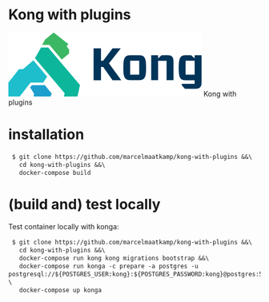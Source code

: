 # Kong with plugins
![kong](docs/images/kong_1.png)
Kong with plugins

# installation
```
 $ git clone https://github.com/marcelmaatkamp/kong-with-plugins &&\
   cd kong-with-plugins &&\
   docker-compose build
```

# (build and) test locally
Test container locally with konga:

```
 $ git clone https://github.com/marcelmaatkamp/kong-with-plugins &&\
   cd kong-with-plugins &&\
   docker-compose run kong kong migrations bootstrap &&\
   docker-compose run konga -c prepare -a postgres -u postgresql://${POSTGRES_USER:kong}:${POSTGRES_PASSWORD:kong}@postgres:5432/konga \
   docker-compose up konga
```
```
